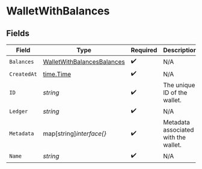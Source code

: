 # WalletWithBalances


## Fields

| Field                                                                           | Type                                                                            | Required                                                                        | Description                                                                     |
| ------------------------------------------------------------------------------- | ------------------------------------------------------------------------------- | ------------------------------------------------------------------------------- | ------------------------------------------------------------------------------- |
| `Balances`                                                                      | [WalletWithBalancesBalances](../../models/shared/walletwithbalancesbalances.md) | :heavy_check_mark:                                                              | N/A                                                                             |
| `CreatedAt`                                                                     | [time.Time](https://pkg.go.dev/time#Time)                                       | :heavy_check_mark:                                                              | N/A                                                                             |
| `ID`                                                                            | *string*                                                                        | :heavy_check_mark:                                                              | The unique ID of the wallet.                                                    |
| `Ledger`                                                                        | *string*                                                                        | :heavy_check_mark:                                                              | N/A                                                                             |
| `Metadata`                                                                      | map[string]*interface{}*                                                        | :heavy_check_mark:                                                              | Metadata associated with the wallet.                                            |
| `Name`                                                                          | *string*                                                                        | :heavy_check_mark:                                                              | N/A                                                                             |